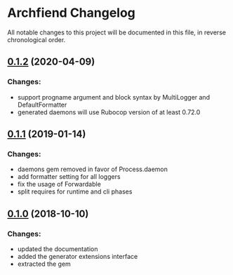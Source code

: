 # Archfiend Changelog

All notable changes to this project will be documented in this file, in reverse chronological order.

## [0.1.2] (2020-04-09)

### Changes:

* support progname argument and block syntax by MultiLogger and DefaultFormatter
* generated daemons will use Rubocop version of at least 0.72.0

## [0.1.1] (2019-01-14)

### Changes:

* daemons gem removed in favor of Process.daemon
* add formatter setting for all loggers
* fix the usage of Forwardable
* split requires for runtime and cli phases

## [0.1.0] (2018-10-10)

### Changes:

* updated the documentation
* added the generator extensions interface
* extracted the gem

[0.1.2]: https://github.com/toptal/archfiend/compare/0.1.1...0.1.2
[0.1.1]: https://github.com/toptal/archfiend/compare/0.1.0...0.1.1
[0.1.0]: https://github.com/toptal/archfiend/compare/13d855f...0.1.0
